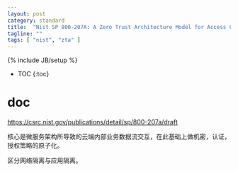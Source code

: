 ```yaml
---
layout: post
category: standard
title:  "Nist SP 800-207A: A Zero Trust Architecture Model for Access Control in Cloud-Native Applications in Multi-Cloud Environments"
tagline: ""
tags: [ "nist", "zta" ] 
---
```

{% include JB/setup %}

* TOC
{:toc}

# doc

https://csrc.nist.gov/publications/detail/sp/800-207a/draft

核心是微服务架构所导致的云端内部业务数据流交互，在此基础上做机密，认证，授权策略的原子化。

区分网络隔离与应用隔离。
